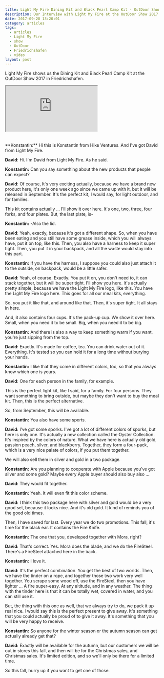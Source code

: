 ```yaml
---
title: Light My Fire Dining Kit and Black Pearl Camp Kit - OutDoor Show 2017 Review
description: Our Interview with Light My Fire at the OutDoor Show 2017
date: 2017-09-28 13:20:01
category: articles
tags:
  - articles
  - Light My Fire
  - show
  - OutDoor
  - Friedrichshafen
  - video
layout: post
---
```


Light My Fire shows us the Dining Kit and Black Pearl Camp Kit at the OutDoor Show 2017 in Friedrichshafen.

<div class="embed-responsive embed-responsive-16by9">
    <iframe class="embed-responsive-item" src="https://www.youtube.com/embed/v8mFsl8mYgQ"></iframe>
</div>
<br>
<!--more-->
<script src="//z-na.amazon-adsystem.com/widgets/onejs?MarketPlace=US&adInstanceId=cc781bfd-577f-4efb-9da6-75cb9fc7d1c2"></script>
<br>
**Konstantin:**	Hi this is Konstantin from Hike Ventures. And I've got David from Light My Fire.

**David:**	Hi. I'm David from Light My Fire. As he said.

**Konstantin:**	Can you say something about the new products that people can expect?

**David:**	Of course, It's very exciting actually, because we have a brand new product here, it's only one week ago since we came up with it, but it will be released in September. It's the perfect kit, I would say, for light outdoor, and for families.

This kit contains actually ... I'll show it over here. It's one, two, three, four forks, and four plates. But, the last plate, is-

**Konstantin:**	-Also the lid.

**David:**	Yeah, exactly, because it's got a different shape. So, when you have been eating and you still have some grease inside, which you will always have, put it on top, like this. Then, you also have a harness to keep it super tight. Then, you put it in your backpack, and all the waste would stay into this part.

**Konstantin:**	If you have the harness, I suppose you could also just attach it to the outside, on backpack, would be a little safer.

**David:**	Yeah, of course. Exactly. You put it on, you don't need to, it can stack together, but it will be super tight. I'll show you here. It's actually pretty simple, because we have the Light My Fire logo, like this. You have the Light My Fire logo here. This goes for all our meal kits, everything.

So, you put it like that, and around like that. Then, it's super tight. It all stays in here.

And, it also contains four cups. It's the pack-up cup. We show it over here. Small, when you need it to be small. Big, when you need it to be big.

**Konstantin:**	And there is also a way to keep something warm if you want, you're just sipping from the top.

**David:**	Exactly. It's made for coffee, tea. You can drink water out of it. Everything. It's tested so you can hold it for a long time without burying your hands.

**Konstantin:**	I like that they come in different colors, too, so that you always know which one is yours.

**David:**	One for each person in the family, for example.

This is the perfect light kit, like I said, for a family. For four persons. They want something to bring outside, but maybe they don't want to buy the meal kit. Then, this is the perfect alternative.

So, from September, this will be available.

**Konstantin:**	You also have some sports.

**David:**	I've got some sporks. I've got a lot of different colors of sporks, but here is only one. It's actually a new collection called the Oyster Collection. It's inspired by the colors of nature. What we have here is actually old gold, passion peach, silver, and blackberry. Together, they form a four-pack, which is a very nice palate of colors, if you put them together.

We will also sell them in silver and gold in a two package.

**Konstantin:**	Are you planning to cooperate with Apple because you've got silver and some gold? Maybe every Apple buyer should also buy also ...

**David:**	They would fit together.

**Konstantin:**	Yeah. It will even fit this color scheme.

**David:**	I think this two package here with silver and gold would be a very good set, because it looks nice. And it's old gold. It
kind of reminds you of the good old times.

Then, I have saved for last. Every year we do two promotions. This fall, it's time for the black ear. It contains the Fire Knife.

**Konstantin:**	The one that you, developed together with Mora, right?

**David:**	That's correct. Yes. Mora does the blade, and we do the FireSteel. There's a FireSteel attached here in the back.

**Konstantin:**	I love it.

**David:**	It's the perfect combination. You get the best of two worlds.
Then, we have the tinder on a rope, and together those two work very well together. You scrape some wood off, use the FireSteel, then you have lighter ... A fire super-easy. At any altitude, and in any weather. The thing with the tinder here is that it can be totally wet, covered in water, and you can still use it.

But, the thing with this one as well, that we always try to do, we pack it up real nice. I would say this is the perfect present to give away. It's something that you could actually be proud of to give it away. It's something that you will be very happy to receive.

**Konstantin:**	So anyone for the winter season or the autumn season can get actually already get that?

**David:**	Exactly will be available for the autumn, but our customers we will be out in stores this fall, and then will be for the Christmas sales, and Christmas sales. It's limited edition, and so we'll only be there for a limited time.

So this fall, hurry up if you want to get one of those.
